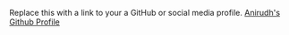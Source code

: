 Replace this with a link to your a GitHub or social media profile.
[Anirudh's Github Profile](https://github.com/anirudhjayaraman)
